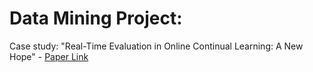 # Data Mining Project: 

Case study: "Real-Time Evaluation in Online Continual Learning: A New Hope" - [Paper Link](https://arxiv.org/pdf/2302.01047.pdf)
